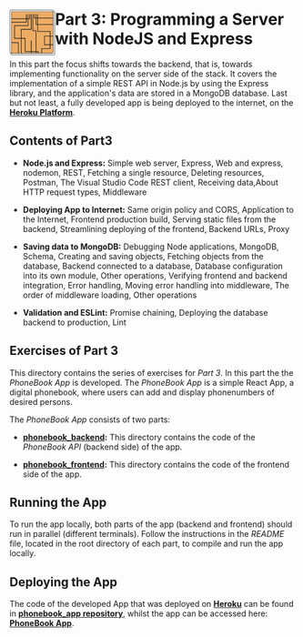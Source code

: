 <h1>
<img src="https://raw.githubusercontent.com/katerina-tziala/fullstackopen2019/master/documentation_images/part3_logo.png" alt="part logo" width="80" height="80" align="left"/>
Part 3: Programming a Server with NodeJS and Express<br/>
</h1>

In this part the focus shifts towards the backend, that is, towards implementing functionality on the server side of the stack. It covers the implementation of a simple REST API in Node.js by using the Express library, and the application's data are stored in a MongoDB database. Last but not least, a fully developed app is being deployed to the internet, on the
[**Heroku Platform**](https://www.heroku.com/platform).

## Contents of Part3

* **Node.js and Express:** Simple web server, Express, Web and express, nodemon, REST, Fetching a single resource, Deleting resources, Postman, The Visual Studio Code REST client, Receiving data,About HTTP request types, Middleware

* **Deploying App to Internet:** Same origin policy and CORS, Application to the Internet, Frontend production build, Serving static files from the backend, Streamlining deploying of the frontend, Backend URLs, Proxy

* **Saving data to MongoDB:** Debugging Node applications, MongoDB, Schema, Creating and saving objects, Fetching objects from the database, Backend connected to a database, Database configuration into its own module, Other operations, Verifying frontend and backend integration, Error handling, Moving error handling into middleware, The order of middleware loading, Other operations

* **Validation and ESLint:** Promise chaining, Deploying the database backend to production, Lint


## Exercises of Part 3

This directory contains the series of exercises for *Part 3*. In this part the the *PhoneBook App* is developed. The *PhoneBook App* is a simple React App, a digital phonebook, where users can add and display phonenumbers of desired persons.

The *PhoneBook App* consists of two parts:

* [**phonebook_backend**](https://github.com/katerina-tziala/fullstackopen2019/tree/master/part3/phonebook_backend)**:** This directory contains the code of the *PhoneBook API* (backend side) of the app. 

* [**phonebook_frontend**](https://github.com/katerina-tziala/fullstackopen2019/tree/master/part3/phonebook_frontend)**:** This directory contains the code of the frontend side of the app.


## Running the App

To run the app locally, both parts of the app (backend and frontend) should run in parallel (different terminals). Follow the instructions in the *README* file, located in the root directory of each part, to compile and run the app locally.


## Deploying the App

The code of the developed App that was deployed on [**Heroku**](https://phonebook-app-kt.herokuapp.com/) can be found in [**phonebook_app repository**](https://github.com/katerina-tziala/phonebook_app), whilst the app can be accessed here: [**PhoneBook App**](https://phonebook-app-kt.herokuapp.com/).

